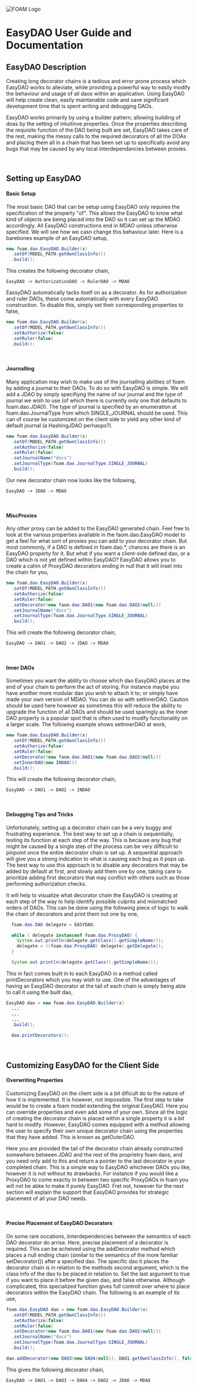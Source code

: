 ![FOAM Logo](EasyDAO.png)

# EasyDAO User Guide and Documentation

## EasyDAO Description

Creating long decorator chains is a tedious and error prone process which EasyDAO works to alleviate, while providing a powerful way to easily modify the behaviour and usage of all daos within an application. Using EasyDAO will help create clean, easily maintanable code and save significant development time that is spent writing and debugging DAOs.

EasyDAO works primarily by using a builder pattern; allowing building of doas by the setting of intuitinve properties. Once the properties describing the requisite function of the DAO being built are set, EasyDAO takes care of the rest, making the messy calls to the required decorators of all the DOAs and placing them all in a chain that has been set up to specifically avoid any bugs that may be caused by any local interdependancies between proxies.

&nbsp;
&nbsp;

## Setting up EasyDAO

#### Basic Setup

The most basic DAO that can be setup using EasyDAO only requires the specification of the property "of". This allows the EasyDAO to know what kind of objects are being placed into the DAO so it can set up the MDAO accordingly. All EasyDAO constructions end in MDAO unless otherwise specified. We will see how we casn change this behaviour later. Here is a barebones example of an EasyDAO setup,

```java
new foam.dao.EasyDAO.Builder(x)
  .setOf(MODEL_PATH.getOwnClassInfo())
  .build();
```

This creates the following decorator chain,

```
EasyDAO -> AuthorizationDAO -> RulerDAO -> MDAO
```

EassyDAO automatically tacks itself on as a decorator. As for authorization and ruler DAOs, these come automatically with every EasyDAO construction. To disable this, simply set their corresponding properties to false,

```java
new foam.dao.EasyDAO.Builder(x)
  .setOf(MODEL_PATH.getOwnClassInfo())
  .setAuthorize(false)
  .setRuler(false)
  .build();
```

&nbsp;

#### Journalling

Many application may wish to make use of the journalling abilities of foam by adding a journal to their DAOs. To do so with EasyDAO is simple. We will add a JDAO by simply specifiyng the name of our journal and the type of journal we wish to use (of which there is currently only one that defaults to foam.dao.JDAO). The type of journal is specified by an enumeration at foam.dao.JournalType from which SINGLE_JOURNAL should be used. This can of course be customized on the client side to yield any other kind of default journal (a HashingJDAO perhaops?).

```java
new foam.dao.EasyDAO.Builder(x)
  .setOf(MODEL_PATH.getOwnClassInfo())
  .setAuthorize(false)
  .setRuler(false)
  .setJournalName("docs")
  .setJournalType(foam.dao.JournalType.SINGLE_JOURNAL)
  .build();
```

Our new decorator chain now looks like the following,

```
EasyDAO -> JDAO -> MDAO
```

&nbsp;

#### MiscProxies

Any other proxy can be added to the EasyDAO generated chain. Feel free to look at the various properties available in the faom.dao.EasyDAO model to get a feel for what sort of proxies you can add to your decorator chain. But most commonly, if a DAO is defined in foam.dao.*, chances are there is an EasyDAO property for it. But what if you want a client-side defined dao, or a DAO which is not yet defined within EasyDAO? EasyDAO allows you to create a cahin of ProxyDAO decorators ending in null that it will inset into the chain for you,

```java
new foam.dao.EasyDAO.Builder(x)
  .setOf(MODEL_PATH.getOwnClassInfo())
  .setAuthorize(false)
  .setRuler(false)
  .setDecorator(new faom.dao.DAO1(new foam.dao.DAO2(null)))
  .setJournalName("docs")
  .setJournalType(foam.dao.JournalType.SINGLE_JOURNAL)
  .build();
```

This will create the following decorator chain,

```
EasyDAO -> DAO1 -> DAO2 -> JDAO -> MDAO
```
&nbsp;

#### Inner DAOs

Sometimes you want the ability to choose which dao EasyDAO places at the end of your chain to perform the act of storing. For instance maybe you have another more modular dao you wish to attach it to; or simply have made your own version of MDAO. You can do so with setInnerDAO. Caution should be used here however as sometimes this will reduce the ability to upgrade the function of all DAOs and should be used sparingly as the Inner DAO property is a popular spot that is often used to modify functionality on a larger scale. The following example shows setInnerDAO at work,

```java
new foam.dao.EasyDAO.Builder(x)
  .setOf(MODEL_PATH.getOwnClassInfo())
  .setAuthorize(false)
  .setRuler(false)
  .setDecorator(new faom.dao.DAO1(new foam.dao.DAO2(null)))
  .setInnerDAO(new INDAO())
  .build();
```

This will create the following decorator chain,

```
EasyDAO -> DAO1 -> DAO2 -> INDAO
```

&nbsp;

#### Debugging Tips and Tricks

Unfortunately, setting up a decorator chain can be a very buggy and frustrating experience. The best way to set up a chain is sequentially, testing its function at each step of the way. This is because any bug that might be caused by a single step of the process can be very difficult to pinpoint once the entire decorator chain is set up. A sequential approach will give you a strong indication to what is causing each bug as it pops up. The best way to use this approach is to disable any decorators that may be added by default at first, and slowly add them one by one, taking care to prioritize adding first decorators that may conflict with others such as those performing authorization checks.

It will help to visualize what decorator chain the EasyDAO is creating at each step of the way to help identify possible culprits and mismatched orders of DAOs. This can be done using the following piece of logic to walk the chain of decorators and print them out one by one,

```java
  foam.dao.DAO delegate = EASYDAO;

  while ( delegate instanceof foam.dao.ProxyDAO) {
    System.out.println(delegate.getClass().getSimpleName());
    delegate = ((foam.dao.ProxyDAO) delegate).getDelegate();
  }

  System.out.println(delegate.getClass().getSimpleName());
```

This in fact comes built in to each EasyDAO in a method called printDecorators which you may wish to use. One of the advantages of having an EasyDAO decorator at the tail of each chain is simply being able to call it using the built dao,

```java
EasyDAO dao = new foam.dao.EasyDAO.Builder(x)
  ...
  ...
  ...
  .build();

  dao.printDecorators();
```

&nbsp;
&nbsp;

## Customizing EasyDAO for the Client Side

#### Overwriting Properties

Customizing EasyDAO on the client side is a bit dificult do to the nature of how it is implemented. It is however, not impossible. The first step to take would be to create a foam model extending the original EasyDAO. Here you can override properties and even add some of your own. Since all the logic of creating the decorator chain is placed within a single property it is a bit hard to modify. However, EasyDAO comes equipped with a method allowing the user to specify their own unique decorator chain using the properties that they have added. This is known as getOuterDAO. 

Here you are provided the tail of the decorator chain already constructed somewhere between JDAO and the rest of the proprietry foam daos, and you need only add to this and return a pointer to the last decorator in your completed chain. This is a simple way to EasyDAO whichever DAOs you like, however it is not without its drawbacks. For instance if you would like a ProxyDAO to come exactly in between two specific ProxyDAOs in foam you will not be abke to make it purely EasyDAO. Fret not, however for the next section will explain the support that EasyDAO provides for strategic placement of all your DAO needs.

&nbsp;

#### Precise Placement of EasyDAO Decorators

On some rare occations, iinterdependencies between the semantics of each DAO decorator do arrise. Here, precise placement of a decorator is required. This can be acheived using the addDecorator method which places a null ending chain (similar to the semantics of the more familiar setDecorator()) after a specified dao. The specific dao it places the decorator chain is in relation to the methods second argument, which is the class info of the dao to be placed in relation to. Set the last argument to true if you want to place it before the given dao, and false otherwise. Although complicated, this specialized function gives full controll over where to place decorators within the EasyDAO chain. The following is an example of its use,

```java
foam.dao.EasyDAO dao = new foam.dao.EasyDAO.Builder(x)
  .setOf(MODEL_PATH.getOwnClassInfo())
  .setAuthorize(false)
  .setRuler(false)
  .setDecorator(new faom.dao.DAO1(new foam.dao.DAO2(null)))
  .setJournalName("docs")
  .setJournalType(foam.dao.JournalType.SINGLE_JOURNAL)
  .build();

dao.addDecorator(new DAO3(new DAO4(null)), DAO1.getOwnClassInfo(), false);
```

This gives the following decorator chain,

```
EasyDAO -> DAO1 -> DAO3 -> DAO4 -> DAO2 -> JDAO -> MDAO
```

